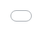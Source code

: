 ```yaml
---
layout: post
title: "팬들은 왜 딥페이크가 모든 사람들이 걱정할 필요가 있는 것인지 토론한다."
author: "undefined"
thumbnail: "https://www.allkpop.com/upload/2021/02/content/021358/thumb/1612292289-image.png"
tags: 
---
```



![image](https://www.allkpop.com/upload/2021/02/content/021358/1612292289-image.png)

기술의 발전과 함께, 전 세계적으로 다양한 새로운 이슈와 우려가 대두되고 있다.

이러한 이슈들 중 하나는 Deepfake 콘텐츠이다. 딥페이크는 인공지능 학습 기술로 기존 이미지나 영상에서 다른 사람의 닮은 꼴로 바꿀 수 있다. 보통, 이 기술은 종종 사람의 얼굴을 다른 사람의 얼굴로 대체하는데 사용된다.

최근 한국 아이돌 멤버가 포르노 콘텐츠에 등장하는 딥페이크 콘텐츠가 탄생한 이슈가 있다. 딥페이크의 기법이 워낙 앞선 탓에 이런 내용에 대한 우려가 커지고 있다.

한 네티즌은 트와이스 멤버들의 얼굴이 다른 걸그룹 멤버들의 얼굴로 교체된 딥페이크 영상을 캡처한 몇 장을 올려 악의적으로 사용할 경우 딥페이크 콘텐츠가 얼마나 무서울 수 있는지 시연했다.

![image](https://www.allkpop.com/upload/2021/02/content/021411/1612293085-image.png)

나연->제니

Jungyeon --> 지수

모모 --> 리사

![image](https://www.allkpop.com/upload/2021/02/content/021411/1612293091-image.png)

![image](https://www.allkpop.com/upload/2021/02/content/021411/1612293116-image.png)

Jungyeon --> 지수

![image](https://www.allkpop.com/upload/2021/02/content/021411/1612293096-image.png)

사나--> 로즈

![image](https://www.allkpop.com/upload/2021/02/content/021411/1612293101-image.png)

모모 --> 리사

![image](https://www.allkpop.com/upload/2021/02/content/021411/1612293105-image.png)

미나 --> 슬기

![image](https://www.allkpop.com/upload/2021/02/content/021411/1612293110-image.png)

![image](https://www.allkpop.com/upload/2021/02/content/021412/1612293125-image.png)

![image](https://www.allkpop.com/upload/2021/02/content/021412/1612293129-image.png)

쯔위 --> 조이

사진 속에는 트와이스 멤버들의 얼굴이 블랙핑크와 레드벨벳 멤버들의 얼굴로 대체된 모습이 담겼다. 해당 게시물을 온라인 커뮤니티에 올린 네티즌은 "영상에서 캡처한 사진들 뿐인데 동영상에서 보면 진짜처럼 보인다"고 설명했다. 일반인들도 딥페이크 콘텐츠를 만들어 악의적으로 이용할 수 있다면 큰 이슈가 될 것이다. 딥페이크를 악의적으로 사용하는 개인이 법의 처벌을 제대로 받지 않는다면 더 큰 문제가 될 것이다. 조만간 다른 사람의 얼굴을 이용해 범죄를 저지를 수 있을 것이라고 말했다.


<div class="video_wrapper" style="padding-top: 56.25%;">
    <iframe width="100%" height="100%" src="//www.youtube.com/embed/85MvEtDhwl4" frameborder="0" allowfullscreen="" style="position: absolute; top: 0px; left: 0px; width: 100%; height: 100%;"></iframe>
</div>


다른 네티즌들은 악의적으로 사용할 경우 딥페이크 소재와 큰 이슈를 공유하면서 대화에 동참했다. 네티즌들은 음란사이트에서 인기 걸그룹 멤버의 딥페이크 영상을 봤다. 물론 안 봤지만 썸네일 사진이 너무 진짜 같아서 충격을 받았다"며 "이 사진들이 너무 자연스러워 보인다"며 "이 딥페이크 콘텐츠의 98%가 악의적으로 사용된다고 들었다. 또한, 딥페이크 포르노 비디오의 25%가 한국 아이돌 멤버를 사용하고 있다. 이거 너무 심하다. 그런 콘텐츠를 만드는 사람들은 처벌이 필요하다"며 "오, 이 사진들이 너무 진짜 같아서 소름 끼쳤다"며 "솔직히 더 큰 이슈는 서민들에게 있다"고 말했다. 연예인의 딥페이크 포르노를 보면 대부분 가짜라고 생각하겠지만, 딥페이크 영상에 지인의 얼굴이 사용되면 대부분 가짜라고 생각하지 않을 것이다.